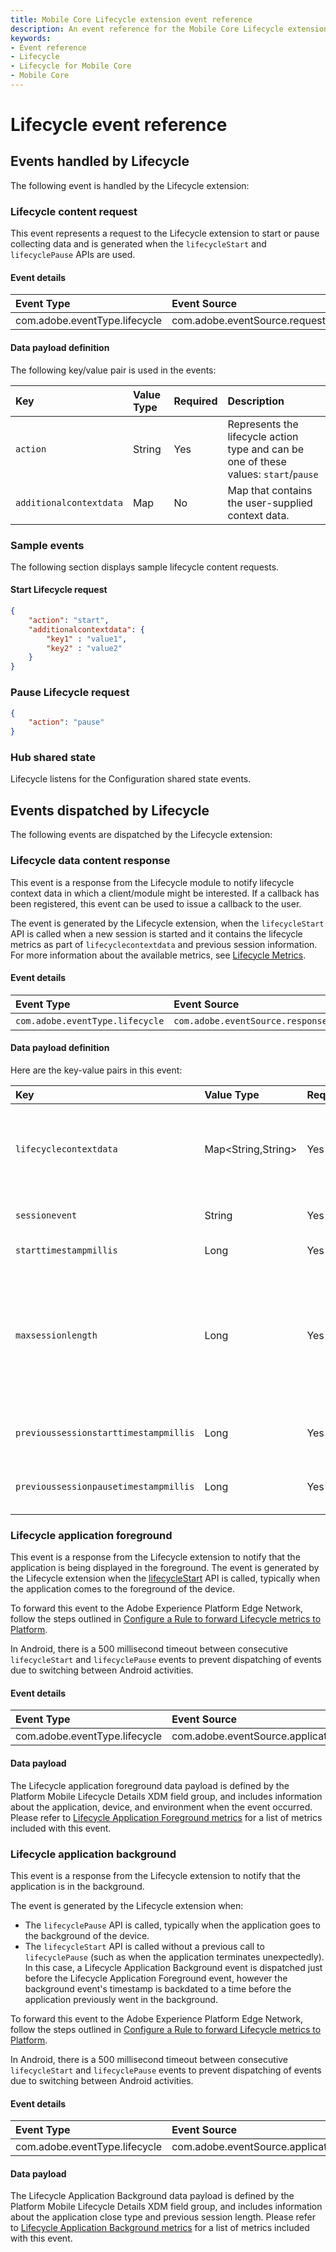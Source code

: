 ```yaml
---
title: Mobile Core Lifecycle extension event reference
description: An event reference for the Mobile Core Lifecycle extension.
keywords:
- Event reference
- Lifecycle
- Lifecycle for Mobile Core
- Mobile Core
---
```


# Lifecycle event reference

## Events handled by Lifecycle

The following event is handled by the Lifecycle extension:

### Lifecycle content request

This event represents a request to the Lifecycle extension to start or pause collecting data and is generated when the `lifecycleStart` and `lifecyclePause` APIs are used.

#### Event details

| Event Type | Event Source | Paired | Direction |
| :--- | :--- | :--- | :--- |
| com.adobe.eventType.lifecycle | com.adobe.eventSource.requestContent | No | N/A |

#### Data payload definition

The following key/value pair is used in the events:

| **Key** | **Value Type** | **Required** | **Description** |
| :--- | :--- | :--- | :--- |
| `action` | String | Yes | Represents the lifecycle action type and can be one of these values: `start`/`pause` |
| `additionalcontextdata` | Map | No | Map that contains the user-supplied context data. |

### Sample events

The following section displays sample lifecycle content requests.

#### Start Lifecycle request

```json
{    
    "action": "start",    
    "additionalcontextdata": {        
        "key1" : "value1",        
        "key2" : "value2"    
    }
}
```

### Pause Lifecycle request

```json
{    
    "action": "pause"
}
```

### Hub shared state

Lifecycle listens for the Configuration shared state events.

## Events dispatched by Lifecycle

The following events are dispatched by the Lifecycle extension:

### Lifecycle data content response

This event is a response from the Lifecycle module to notify lifecycle context data in which a client/module might be interested. If a callback has been registered, this event can be used to issue a callback to the user.

The event is generated by the Lifecycle extension, when the `lifecycleStart` API is called when a new session is started and it contains the lifecycle metrics as part of `lifecyclecontextdata` and previous session information. For more information about the available metrics, see [Lifecycle Metrics](./metrics.md)​.

#### Event details

| Event Type | Event Source | Paired | Direction |
| :--- | :--- | :--- | :--- |
| `com.adobe.eventType.lifecycle` | `com.adobe.eventSource.responseContent` | No | N/A |

#### Data payload definition

Here are the key-value pairs in this event:

| **Key** | **Value Type** | **Required** | **Description** |
| :--- | :--- | :--- | :--- |
| `lifecyclecontextdata` | Map&lt;String,String&gt; | Yes | The value is a map of the key-value pairs that are generated by Lifecycle. This data can be consumed by other modules that operate on the data. |
| `sessionevent` | String | Yes | The type of event which triggered a `start` response. |
| `starttimestampmillis` | Long | Yes | The start timestamp of the new session. |
| `maxsessionlength` | Long | Yes | Maximum time in milliseconds before a session times out. The value is currently set to 7 days. This key is different from the configuration parameter, `lifecycle.sessionTimeout`, which specifies the timeout for a **paused** session. |
| `previoussessionstarttimestampmillis` | Long | Yes | The previous session's start timestamp. If there was no previous session, the value could be `0L` . |
| `previoussessionpausetimestampmillis` | Long | Yes | The previous session's pause timestamp. If there was no previous session, the value could be `0L` . |

### Lifecycle application foreground

This event is a response from the Lifecycle extension to notify that the application is being displayed in the foreground. The event is generated by the Lifecycle extension when the [lifecycleStart](./api-reference.md#lifecyclestart) API is called, typically when the application comes to the foreground of the device.

<InlineAlert variant="info" slots="text"/>

To forward this event to the Adobe Experience Platform Edge Network, follow the steps outlined in [Configure a Rule to forward Lifecycle metrics to Platform](../../../../edge/lifecycle-for-edge-network/index.md#configure-a-rule-to-forward-lifecycle-metrics-to-platform).

<InlineAlert variant="info" slots="text"/>

In Android, there is a 500 millisecond timeout between consecutive `lifecycleStart` and `lifecyclePause` events to prevent dispatching of events due to switching between Android activities.

#### Event details

| Event Type | Event Source |
| :--- | :--- |
| com.adobe.eventType.lifecycle | com.adobe.eventSource.applicationLaunch |

#### Data payload

The Lifecycle application foreground data payload is defined by the Platform Mobile Lifecycle Details XDM field group, and includes information about the application, device, and environment when the event occurred. Please refer to [Lifecycle Application Foreground metrics](../../../../edge/lifecycle-for-edge-network/metrics.md#lifecycle-application-foreground-metrics) for a list of metrics included with this event.

### Lifecycle application background

This event is a response from the Lifecycle extension to notify that the application is in the background.

The event is generated by the Lifecycle extension when:

* The `lifecyclePause` API is called, typically when the application goes to the background of the device.
* The `lifecycleStart` API is called without a previous call to `lifecyclePause` (such as when the application terminates unexpectedly). In this case, a Lifecycle Application Background event is dispatched just before the Lifecycle Application Foreground event, however the background event's timestamp is backdated to a time before the application previously went in the background.

<InlineAlert variant="info" slots="text"/>

To forward this event to the Adobe Experience Platform Edge Network, follow the steps outlined in [Configure a Rule to forward Lifecycle metrics to Platform](../../../../edge/lifecycle-for-edge-network/index.md#configure-a-rule-to-forward-lifecycle-metrics-to-platform).

<InlineAlert variant="info" slots="text"/>

In Android, there is a 500 millisecond timeout between consecutive `lifecycleStart` and `lifecyclePause` events to prevent dispatching of events due to switching between Android activities.

#### Event details

| Event Type | Event Source |
| :--- | :--- |
| com.adobe.eventType.lifecycle | com.adobe.eventSource.applicationClose |

#### Data payload

The Lifecycle Application Background data payload is defined by the Platform Mobile Lifecycle Details XDM field group, and includes information about the application close type and previous session length. Please refer to [Lifecycle Application Background metrics](../../../../edge/lifecycle-for-edge-network/metrics.md#lifecycle-application-background-metrics) for a list of metrics included with this event.
